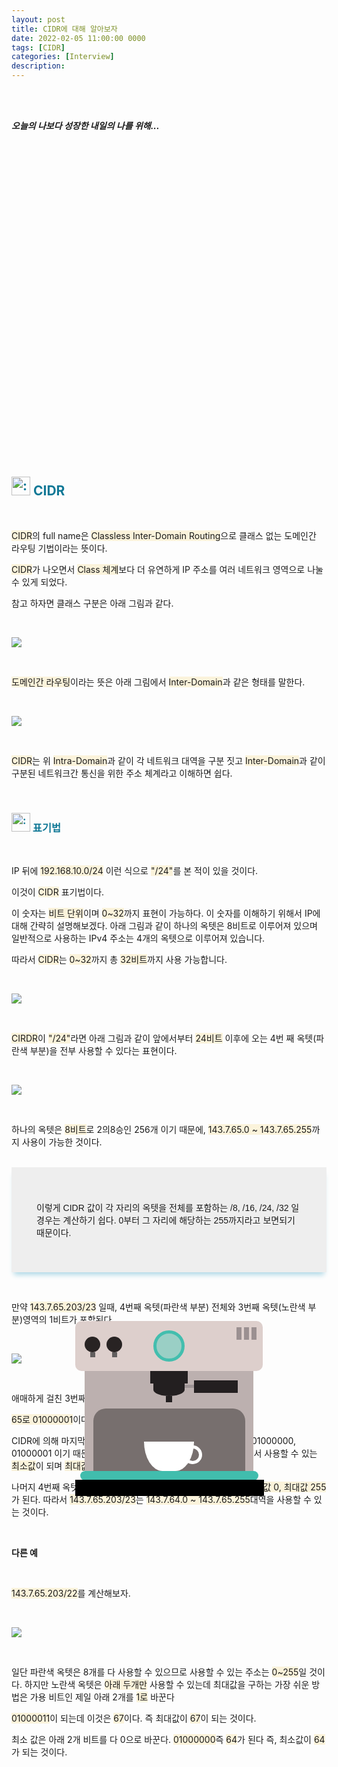 ```yaml
---
layout: post
title: CIDR에 대해 알아보자
date: 2022-02-05 11:00:00 0000
tags: [CIDR]
categories: [Interview]
description:
---
```


<br><br>

_**오늘의 나보다 성장한 내일의 나를 위해...**_

<br>

<br><br>

<style>
.containercoffee {
  width: 300px;
  height: 280px;
  position: relative;
  top: calc(50% - 140px);
  left: calc(50% - 150px);
}
.coffee-header {
  width: 100%;
  height: 80px;
  position: absolute;
  top: 0;
  left: 0;
  background-color: #ddcfcc;
  border-radius: 10px;
}
.coffee-header__buttons {
  width: 25px;
  height: 25px;
  position: absolute;
  top: 25px;
  background-color: #282323;
  border-radius: 50%;
}
.coffee-header__buttons::after {
  content: "";
  width: 8px;
  height: 8px;
  position: absolute;
  bottom: -8px;
  left: calc(50% - 4px);
  background-color: #615e5e;
}
.coffee-header__button-one {
  left: 15px;
}
.coffee-header__button-two {
  left: 50px;
}
.coffee-header__display {
  width: 50px;
  height: 50px;
  position: absolute;
  top: calc(50% - 25px);
  left: calc(50% - 25px);
  border-radius: 50%;
  background-color: #9acfc5;
  border: 5px solid #43beae;
  box-sizing: border-box;
}
.coffee-header__details {
  width: 8px;
  height: 20px;
  position: absolute;
  top: 10px;
  right: 10px;
  background-color: #9b9091;
  box-shadow: -12px 0 0 #9b9091, -24px 0 0 #9b9091;
}
.coffee-medium {
  width: 90%;
  height: 160px;
  position: absolute;
  top: 80px;
  left: calc(50% - 45%);
  background-color: #bcb0af;
}
.coffee-medium:before {
  content: "";
  width: 90%;
  height: 100px;
  background-color: #776f6e;
  position: absolute;
  bottom: 0;
  left: calc(50% - 45%);
  border-radius: 20px 20px 0 0;
}
.coffe-medium__exit {
  width: 60px;
  height: 20px;
  position: absolute;
  top: 0;
  left: calc(50% - 30px);
  background-color: #231f20;
}
.coffe-medium__exit::before {
  content: "";
  width: 50px;
  height: 20px;
  border-radius: 0 0 50% 50%;
  position: absolute;
  bottom: -20px;
  left: calc(50% - 25px);
  background-color: #231f20;
}
.coffe-medium__exit::after {
  content: "";
  width: 10px;
  height: 10px;
  position: absolute;
  bottom: -30px;
  left: calc(50% - 5px);
  background-color: #231f20;
}
.coffee-medium__arm {
  width: 70px;
  height: 20px;
  position: absolute;
  top: 15px;
  right: 25px;
  background-color: #231f20;
}
.coffee-medium__arm::before {
  content: "";
  width: 15px;
  height: 5px;
  position: absolute;
  top: 7px;
  left: -15px;
  background-color: #9e9495;
}
.coffee-medium__cup {
  width: 80px;
  height: 47px;
  position: absolute;
  bottom: 0;
  left: calc(50% - 40px);
  background-color: #FFF;
  border-radius: 0 0 70px 70px / 0 0 110px 110px;
}
.coffee-medium__cup::after {
  content: "";
  width: 20px;
  height: 20px;
  position: absolute;
  top: 6px;
  right: -13px;
  border: 5px solid #FFF;
  border-radius: 50%;
}
@keyframes liquid {
  0% {
    height: 0px;  
    opacity: 1;
  }
  5% {
    height: 0px;  
    opacity: 1;
  }
  20% {
    height: 62px;  
    opacity: 1;
  }
  95% {
    height: 62px;
    opacity: 1;
  }
  100% {
    height: 62px;
    opacity: 0;
  }
}
.coffee-medium__liquid {
  width: 6px;
  height: 63px;
  opacity: 0;
  position: absolute;
  top: 50px;
  left: calc(50% - 3px);
  background-color: #74372b;
  animation: liquid 4s 4s linear infinite;
}
.coffee-medium__smoke {
  width: 8px;
  height: 20px;
  position: absolute;  
  border-radius: 5px;
  background-color: #b3aeae;
}
@keyframes smokeOne {
  0% {
    bottom: 20px;
    opacity: 0;
  }
  40% {
    bottom: 50px;
    opacity: .5;
  }
  80% {
    bottom: 80px;
    opacity: .3;
  }
  100% {
    bottom: 80px;
    opacity: 0;
  }
}
@keyframes smokeTwo {
  0% {
    bottom: 40px;
    opacity: 0;
  }
  40% {
    bottom: 70px;
    opacity: .5;
  }
  80% {
    bottom: 80px;
    opacity: .3;
  }
  100% {
    bottom: 80px;
    opacity: 0;
  }
}
.coffee-medium__smoke-one {
  opacity: 0;
  bottom: 50px;
  left: 102px;
  animation: smokeOne 3s 4s linear infinite;
}
.coffee-medium__smoke-two {
  opacity: 0;
  bottom: 70px;
  left: 118px;
  animation: smokeTwo 3s 5s linear infinite;
}
.coffee-medium__smoke-three {
  opacity: 0;
  bottom: 65px;
  right: 118px;
  animation: smokeTwo 3s 6s linear infinite;
}
.coffee-medium__smoke-for {
  opacity: 0;
  bottom: 50px;
  right: 102px;
  animation: smokeOne 3s 5s linear infinite;
}
.coffee-footer {
  width: 95%;
  height: 15px;
  position: absolute;
  bottom: 25px;
  left: calc(50% - 47.5%);
  background-color: #41bdad;
  border-radius: 10px;
}
.coffee-footer::after {
  content: "";
  width: 106%;
  height: 26px;
  position: absolute;
  bottom: -25px;
  left: -8px;
  background-color: #000;
}
</style>

<div class="containercoffee">
    <div class="coffee-header">
      <div class="coffee-header__buttons coffee-header__button-one"></div>
      <div class="coffee-header__buttons coffee-header__button-two"></div>
      <div class="coffee-header__display"></div>
      <div class="coffee-header__details"></div>
    </div>
    <div class="coffee-medium">
      <div class="coffe-medium__exit"></div>
      <div class="coffee-medium__arm"></div>
      <div class="coffee-medium__liquid"></div>
      <div class="coffee-medium__smoke coffee-medium__smoke-one"></div>
      <div class="coffee-medium__smoke coffee-medium__smoke-two"></div>
      <div class="coffee-medium__smoke coffee-medium__smoke-three"></div>
      <div class="coffee-medium__smoke coffee-medium__smoke-for"></div>
      <div class="coffee-medium__cup"></div>
    </div>
    <div class="coffee-footer"></div>
</div>

<br><br><br><br><br><br><br><br>

<h2 style="color:#107896;  font-weight:bold">
<img class="emoji" title=":pushpin:" alt=":pushpin:" src="https://github.githubassets.com/images/icons/emoji/unicode/270f.png" height="30" width="30"> CIDR
</h2>

<br>

<span style="background: rgb(251,243,219)">CIDR</span>의 full name은 <span style="background: rgb(251,243,219)">Classless Inter-Domain Routing</span>으로 클래스 없는 도메인간 라우팅 기법이라는 뜻이다.

<span style="background: rgb(251,243,219)">CIDR</span>가 나오면서 <span style="background: rgb(251,243,219)">Class 체계</span>보다 더 유연하게 IP 주소를 여러 네트워크 영역으로 나눌 수 있게 되었다.

참고 하자면 클래스 구분은 아래 그림과 같다.

<br>

![](/images/Interview/post16/2022-02-05-12-08-04.png?style=centerme)

<br>

<span style="background: rgb(251,243,219)">도메인간 라우팅</span>이라는 뜻은 아래 그림에서 <span style="background: rgb(251,243,219)">Inter-Domain</span>과 같은 형태를 말한다.

<br>

![](/images/Interview/post16/2022-02-05-12-10-14.png?style=centerme)

<br>

<span style="background: rgb(251,243,219)">CIDR</span>는 위 <span style="background: rgb(251,243,219)">Intra-Domain</span>과 같이 각 네트워크 대역을 구분 짓고 <span style="background: rgb(251,243,219)">Inter-Domain</span>과 같이 구분된 네트워크간 통신을 위한 주소 체계라고 이해하면 쉽다.

<br>

<h3 style="color:#107896;  font-weight:bold">
<img class="emoji" title=":pushpin:" alt=":pushpin:" src="https://github.githubassets.com/images/icons/emoji/unicode/1f4cc.png" height="30" width="30"> 표기법
</h3>

<br>

IP 뒤에 <span style="background: rgb(251,243,219)">192.168.10.0/24</span> 이런 식으로 <span style="background: rgb(251,243,219)">"/24"</span>를 본 적이 있을 것이다.

이것이 <span style="background: rgb(251,243,219)">CIDR</span> 표기법이다.

이 숫자는 <span style="background: rgb(251,243,219)">비트 단위</span>이며 <span style="background: rgb(251,243,219)">0~32</span>까지 표현이 가능하다. 이 숫자를 이해하기 위해서 IP에 대해 간략히 설명해보겠다. 아래 그림과 같이 하나의 옥텟은 8비트로 이루어져 있으며 일반적으로 사용하는 IPv4 주소는 4개의 옥텟으로 이루어져 있습니다.

따라서 <span style="background: rgb(251,243,219)">CIDR</span>는 <span style="background: rgb(251,243,219)">0~32</span>까지 총 <span style="background: rgb(251,243,219)">32비트</span>까지 사용 가능합니다.

<br>

![](/images/Interview/post16/2022-02-05-12-14-02.png?style=centerme)

<br>

<span style="background: rgb(251,243,219)">CIRDR</span>이 <span style="background: rgb(251,243,219)">"/24"</span>라면 아래 그림과 같이 앞에서부터 <span style="background: rgb(251,243,219)">24비트</span> 이후에 오는 4번 째 옥텟(파란색 부분)을 전부 사용할 수 있다는 표현이다.

<br>

![](/images/Interview/post16/2022-02-05-12-21-33.png?style=centerme)

<br>

하나의 옥텟은 <span style="background: rgb(251,243,219)">8비트</span>로 2의8승인 256개 이기 때문에, <span style="background: rgb(251,243,219)">143.7.65.0 ~ 143.7.65.255</span>까지 사용이 가능한 것이다.

<br>

<link href="http://fonts.googleapis.com/earlyaccess/hanna.css" rel="stylesheet">
<div style="background: #eee;
  box-shadow: 0 8px 8px -4px lightblue; font-family: 'Hanna', sans-serif;; padding: 40px;">

이렇게 CIDR 값이 각 자리의 옥텟을 전체를 포함하는 /8, /16, /24, /32 일 경우는 계산하기 쉽다. 0부터 그 자리에 해당하는 255까지라고 보면되기 때문이다.</div>

<br>

만약 <span style="background: rgb(251,243,219)">143.7.65.203/23</span> 일때, 4번째 옥텟(파란색 부분) 전체와 3번째 옥텟(노란색 부분)영역의 1비트가 포함된다.

<br>

![](/images/Interview/post16/2022-02-05-13-58-33.png?style=centerme)

<br>

애매하게 걸친 3번째 옥텟을 2진수로 표현해보자.

<span style="background: rgb(251,243,219)">65로 01000001</span>이다.

CIDR에 의해 마지막 자리 1비트를 0 또는 1을 사용할 수 있게 되면 01000000, 01000001 이기 때문에 64, 65가 된다. 여기서 <span style="background: rgb(251,243,219)">64</span>가 3번째 옥텟에서 사용할 수 있는 <span style="background: rgb(251,243,219)">최소값</span>이 되며 <span style="background: rgb(251,243,219)">최대값</span>은 <span style="background: rgb(251,243,219)">65</span>가 된다.

나머지 4번째 옥텟(파란색 부분)은 전체를 사용할 수 있기 때문에 <span style="background: rgb(251,243,219)">최소값 0, 최대값 255</span>가 된다. 따라서 <span style="background: rgb(251,243,219)">143.7.65.203/23</span>는 <span style="background: rgb(251,243,219)">143.7.64.0 ~ 143.7.65.255</span>대역을 사용할 수 있는 것이다.

<br>

**다른 예**

<br>

<span style="background: rgb(251,243,219)">143.7.65.203/22</span>를 계산해보자.

<br>

![](/images/Interview/post16/2022-02-05-14-03-06.png?style=centerme)

<br>

일단 파란색 옥텟은 8개를 다 사용할 수 있으므로 사용할 수 있는 주소는 <span style="background: rgb(251,243,219)">0~255</span>일 것이다. 하지만 노란색 옥텟은 <span style="background: rgb(251,243,219)">아래 두개만</span> 사용할 수 있는데 최대값을 구하는 가장 쉬운 방법은 가용 비트인 제일 아래 2개를 <span style="background: rgb(251,243,219)">1로</span> 바꾼다

<span style="background: rgb(251,243,219)">01000011</span>이 되는데 이것은 <span style="background: rgb(251,243,219)">67</span>이다. 즉 최대값이 <span style="background: rgb(251,243,219)">67</span>이 되는 것이다. 

최소 값은 아래 2개 비트를 다 0으로 바꾼다. <span style="background: rgb(251,243,219)">01000000</span>즉 <span style="background: rgb(251,243,219)">64</span>가 된다 즉, 최소값이 <span style="background: rgb(251,243,219)">64</span>가 되는 것이다.